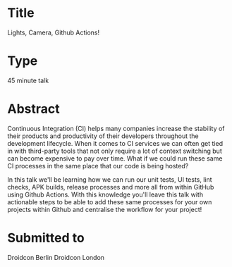 # Title

Lights, Camera, Github Actions!

# Type

45 minute talk

# Abstract

Continuous Integration (CI) helps many companies increase the stability of their products and productivity of their developers throughout the development lifecycle. When it comes to CI services we can often get tied in with third-party tools that not only require a lot of context switching but can become expensive to pay over time. What if we could run these same CI processes in the same place that our code is being hosted?

In this talk we'll be learning how we can run our unit tests, UI tests, lint checks, APK builds, release processes and more all from within GitHub using Github Actions. With this knowledge you'll leave this talk with actionable steps to be able to add these same processes for your own projects within Github and centralise the workflow for your project!

# Submitted to

Droidcon Berlin
Droidcon London

